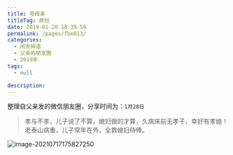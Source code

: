 ```yaml
---
title: 夸母亲
titleTag: 原创
date: 2019-01-20 18:39:59
permalink: /pages/fbe813/
categories: 
  - 闲言碎语
  - 父亲的朋友圈
  - 2019年
tags: 
  - null

description: 
---
```

整理自父亲发的微信朋友圈，分享时间为：`1月20日`

> 孝与不孝，儿子说了不算，媳妇做的才算，久病床前无孝子，幸好有孝媳！
>老泰山病重，儿子常年在外，全靠媳妇侍俸。

![image-20210717175827250](http://t.eryajf.net/imgs/2021/09/ca6f6773f7319045.jpg)